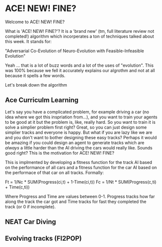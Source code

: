 # ACE! NEW! FINE?

Welcome to ACE! NEW! FINE?

What is 'ACE! NEW! FINE?'? It is a 'brand new' (tm, full literature review not completed!) algorithm which incorperates a ton of techniques talked about this week. It stands for:

"Adversarial Co-Evolution of Neuro-Evolution with Feasible-Infeasible Evolution"

Yeah ... that is a lot of buzz words and a lot of the uses of "evolution". This was 100% because we fell it accurately explains our algrothm and not at all because it spells a few words. 

Let's break down the algorithm

## Ace Curriculm Learning
Let's say you have a complicated problem, for example driving a car (no idea where we got this inspriation from...), and you want to train your agents to be good at it  but the problem is, like, really hard. So you want to train it is solve a simplier problem first right? Great, so you can just design some simplier tracks and everyone is happy. But what if you are lazy like we are and you don't want to bother designing these easy tracks? Perhaps it would be amazing if you could design an agent to generate tracks which are *always* a little harder than the AI driving the cars would really like. Sounds good right? This is the motivation for ACE! NEW! FINE?

This is implmented by developing a fitness function for the track AI based on the performance of all cars and a fitness function for the car AI based on the performace of that car on all tracks. Formally:

Ft = 1/Nc * SUM(Progress(ci,t) + 1-Time(ci,t))
Fc = 1/Nt * SUM(Progress(c,ti) + Time(c,ti))

Where Progress and Time are values between 0-1. Progress tracks how far along the track the car got and Time tracks for fast they completed the track (or 0 if incomplete).




## NEAT Car Diving

## Evolving tracks (FI2POP)